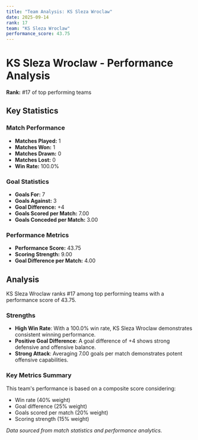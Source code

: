 ```yaml
---
title: "Team Analysis: KS Sleza Wroclaw"
date: 2025-09-14
rank: 17
team: "KS Sleza Wroclaw"
performance_score: 43.75
---
```


# KS Sleza Wroclaw - Performance Analysis

**Rank:** #17 of top performing teams

## Key Statistics

### Match Performance
- **Matches Played:** 1
- **Matches Won:** 1
- **Matches Drawn:** 0
- **Matches Lost:** 0
- **Win Rate:** 100.0%

### Goal Statistics
- **Goals For:** 7
- **Goals Against:** 3
- **Goal Difference:** +4
- **Goals Scored per Match:** 7.00
- **Goals Conceded per Match:** 3.00

### Performance Metrics
- **Performance Score:** 43.75
- **Scoring Strength:** 9.00
- **Goal Difference per Match:** 4.00

## Analysis

KS Sleza Wroclaw ranks #17 among top performing teams with a performance score of 43.75.

### Strengths
- **High Win Rate**: With a 100.0% win rate, KS Sleza Wroclaw demonstrates consistent winning performance.
- **Positive Goal Difference**: A goal difference of +4 shows strong defensive and offensive balance.
- **Strong Attack**: Averaging 7.00 goals per match demonstrates potent offensive capabilities.

### Key Metrics Summary

This team's performance is based on a composite score considering:
- Win rate (40% weight)
- Goal difference (25% weight) 
- Goals scored per match (20% weight)
- Scoring strength (15% weight)

*Data sourced from match statistics and performance analytics.*

